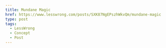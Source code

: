 ```yaml
---
title: Mundane Magic
href: https://www.lesswrong.com/posts/SXK87NgEPszhWkvQm/mundane-magic
type: post
tags:
  - LessWrong
  - Concept
  - Post
---
```



